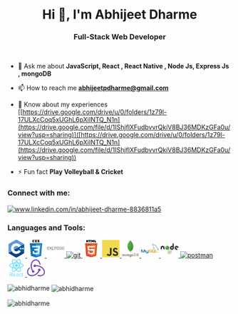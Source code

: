 <h1 align="center">Hi 👋, I'm Abhijeet Dharme</h1>
<h3 align="center">Full-Stack Web Developer</h3>

<!-- <p align="left"> <img src="https://komarev.com/ghpvc/?username=abhidharme&label=Profile%20views&color=0e75b6&style=flat" alt="abhidharme" /> </p> -->

<p align="left"> <a href="https://twitter.com/" target="blank"><img src="https://img.shields.io/twitter/follow/?logo=twitter&style=for-the-badge" alt="" /></a> </p>

- 💬 Ask me about **JavaScript, React , React Native , Node Js, Express Js , mongoDB**

- 📫 How to reach me **abhijeetpdharme@gmail.com**

- 📄 Know about my experiences [[https://drive.google.com/drive/u/0/folders/1z79l-17ULXcCoq5xUGhL6pXiINTQ_N1n](https://drive.google.com/file/d/1IShjflXFudbvvrQkiV8BJ36MDKzGFa0u/view?usp=sharing)]([https://drive.google.com/drive/u/0/folders/1z79l-17ULXcCoq5xUGhL6pXiINTQ_N1n](https://drive.google.com/file/d/1IShjflXFudbvvrQkiV8BJ36MDKzGFa0u/view?usp=sharing))

- ⚡ Fun fact **Play Volleyball & Cricket**

<h3 align="left">Connect with me:</h3>
<p align="left">
<a href="https://www.linkedin.com/in/abhijeet-dharme-8836811a5/" target="blank"><img align="center" src="https://raw.githubusercontent.com/rahuldkjain/github-profile-readme-generator/master/src/images/icons/Social/linked-in-alt.svg" alt="www.linkedin.com/in/abhijeet-dharme-8836811a5" height="30" width="40" /></a>
</p>

<h3 align="left">Languages and Tools:</h3>
<p align="left"> <a href="https://www.w3schools.com/cpp/" target="_blank" rel="noreferrer"> <img src="https://raw.githubusercontent.com/devicons/devicon/master/icons/cplusplus/cplusplus-original.svg" alt="cplusplus" width="40" height="40"/> </a> <a href="https://www.w3schools.com/css/" target="_blank" rel="noreferrer"> <img src="https://raw.githubusercontent.com/devicons/devicon/master/icons/css3/css3-original-wordmark.svg" alt="css3" width="40" height="40"/> </a> <a href="https://expressjs.com" target="_blank" rel="noreferrer"> <img src="https://raw.githubusercontent.com/devicons/devicon/master/icons/express/express-original-wordmark.svg" alt="express" width="40" height="40"/> </a> <a href="https://git-scm.com/" target="_blank" rel="noreferrer"> <img src="https://www.vectorlogo.zone/logos/git-scm/git-scm-icon.svg" alt="git" width="40" height="40"/> </a> <a href="https://www.w3.org/html/" target="_blank" rel="noreferrer"> <img src="https://raw.githubusercontent.com/devicons/devicon/master/icons/html5/html5-original-wordmark.svg" alt="html5" width="40" height="40"/> </a> <a href="https://developer.mozilla.org/en-US/docs/Web/JavaScript" target="_blank" rel="noreferrer"> <img src="https://raw.githubusercontent.com/devicons/devicon/master/icons/javascript/javascript-original.svg" alt="javascript" width="40" height="40"/> </a> <a href="https://www.mongodb.com/" target="_blank" rel="noreferrer"> <img src="https://raw.githubusercontent.com/devicons/devicon/master/icons/mongodb/mongodb-original-wordmark.svg" alt="mongodb" width="40" height="40"/> </a> <a href="https://www.mysql.com/" target="_blank" rel="noreferrer"> <img src="https://raw.githubusercontent.com/devicons/devicon/master/icons/mysql/mysql-original-wordmark.svg" alt="mysql" width="40" height="40"/> </a> <a href="https://nodejs.org" target="_blank" rel="noreferrer"> <img src="https://raw.githubusercontent.com/devicons/devicon/master/icons/nodejs/nodejs-original-wordmark.svg" alt="nodejs" width="40" height="40"/> </a> <a href="https://postman.com" target="_blank" rel="noreferrer"> <img src="https://www.vectorlogo.zone/logos/getpostman/getpostman-icon.svg" alt="postman" width="40" height="40"/> </a> <a href="https://reactjs.org/" target="_blank" rel="noreferrer"> <img src="https://raw.githubusercontent.com/devicons/devicon/master/icons/react/react-original-wordmark.svg" alt="react" width="40" height="40"/> </a> <a href="https://redux.js.org" target="_blank" rel="noreferrer"> <img src="https://raw.githubusercontent.com/devicons/devicon/master/icons/redux/redux-original.svg" alt="redux" width="40" height="40"/> </a> </p>

<p><img align="left" src="https://github-readme-stats.vercel.app/api/top-langs?username=abhidharme&show_icons=true&locale=en&layout=compact" alt="abhidharme" /></p>

<p>&nbsp;<img align="center" src="https://github-readme-stats.vercel.app/api?username=abhidharme&show_icons=true&locale=en" alt="abhidharme" /></p>

<p><img align="center" src="https://github-readme-streak-stats.herokuapp.com/?user=abhidharme&" alt="abhidharme" /></p>
